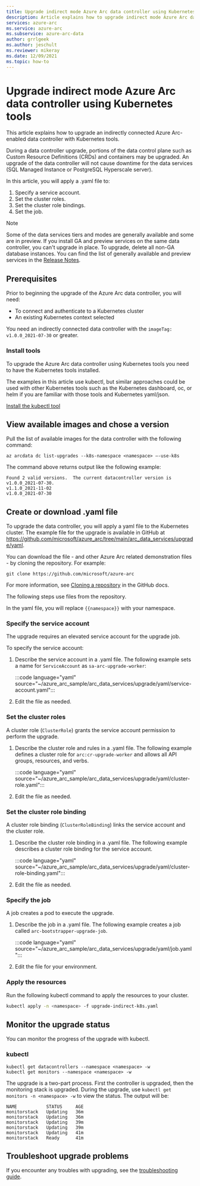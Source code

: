 ```yaml
---
title: Upgrade indirect mode Azure Arc data controller using Kubernetes tools
description: Article explains how to upgrade indirect mode Azure Arc data controller using Kubernetes tools
services: azure-arc
ms.service: azure-arc
ms.subservice: azure-arc-data
author: grrlgeek
ms.author: jeschult
ms.reviewer: mikeray
ms.date: 12/09/2021
ms.topic: how-to
---
```


# Upgrade indirect mode Azure Arc data controller using Kubernetes tools

This article explains how to upgrade an indirectly connected Azure Arc-enabled data controller with Kubernetes tools.

During a data controller upgrade, portions of the data control plane such as Custom Resource Definitions (CRDs) and containers may be upgraded. An upgrade of the data controller will not cause downtime for the data services (SQL Managed Instance or PostgreSQL Hyperscale server).

In this article, you will apply a .yaml file to:

1. Specify a service account.
1. Set the cluster roles.
1. Set the cluster role bindings.
1. Set the job.

> [!NOTE]
> Some of the data services tiers and modes are generally available and some are in preview.
> If you install GA and preview services on the same data controller, you can't upgrade in place.
> To upgrade, delete all non-GA database instances. You can find the list of generally available 
> and preview services in the [Release Notes](/visualstudio/releases/2022/release-notes).

## Prerequisites

Prior to beginning the upgrade of the Azure Arc data controller, you will need:

- To connect and authenticate to a Kubernetes cluster
- An existing Kubernetes context selected

You need an indirectly connected data controller with the `imageTag: v1.0.0_2021-07-30` or greater.

### Install tools

To upgrade the Azure Arc data controller using Kubernetes tools you need to have the Kubernetes tools installed.

The examples in this article use kubectl, but similar approaches could be used with other Kubernetes tools
such as the Kubernetes dashboard, oc, or helm if you are familiar with those tools and Kubernetes yaml/json.

[Install the kubectl tool](https://kubernetes.io/docs/tasks/tools/)

## View available images and chose a version

Pull the list of available images for the data controller with the following command:

```azurecli
az arcdata dc list-upgrades --k8s-namespace <namespace> –-use-k8s
 ```

The command above returns output like the following example:

```output
Found 2 valid versions.  The current datacontroller version is v1.0.0_2021-07-30.
v1.1.0_2021-11-02
v1.0.0_2021-07-30
```

## Create or download .yaml file

To upgrade the data controller, you will apply a yaml file to the Kubernetes cluster. The example file for the upgrade is available in GitHub at <https://github.com/microsoft/azure_arc/tree/main/arc_data_services/upgrade/yaml>.

You can download the file - and other Azure Arc related demonstration files - by cloning the repository. For example:

```azurecli
git clone https://github.com/microsoft/azure-arc
```

For more information, see [Cloning a repository](https://docs.github.com/en/repositories/creating-and-managing-repositories/cloning-a-repository) in the GitHub docs.

The following steps use files from the repository.

In the yaml file, you will replace ```{{namespace}}``` with your namespace.

### Specify the service account

The upgrade requires an elevated service account for the upgrade job.

To specify the service account:

1. Describe the service account in a .yaml file. The following example sets a name for `ServiceAccount` as `sa-arc-upgrade-worker`:

   :::code language="yaml" source="~/azure_arc_sample/arc_data_services/upgrade/yaml/service-account.yaml":::
   <!-- https://github.com/microsoft/azure_arc/blob/main/arc_data_services/upgrade/yaml/service-account.yaml-->

1. Edit the file as needed.

### Set the cluster roles

A cluster role (`ClusterRole`) grants the service account permission to perform the upgrade. 

1. Describe the cluster role and rules in a .yaml file. The following example defines a cluster role for `arc:cr-upgrade-worker` and allows all API groups, resources, and verbs. 

   :::code language="yaml" source="~/azure_arc_sample/arc_data_services/upgrade/yaml/cluster-role.yaml":::

1. Edit the file as needed. 

### Set the cluster role binding

A cluster role binding (`ClusterRoleBinding`) links the service account and the cluster role.

1. Describe the cluster role binding in a .yaml file. The following example describes a cluster role binding for the service account.

   :::code language="yaml" source="~/azure_arc_sample/arc_data_services/upgrade/yaml/cluster-role-binding.yaml":::

1. Edit the file as needed. 

### Specify the job

A job creates a pod to execute the upgrade.

1. Describe the job in a .yaml file. The following example creates a job called `arc-bootstrapper-upgrade-job`.

   :::code language="yaml" source="~/azure_arc_sample/arc_data_services/upgrade/yaml/job.yaml":::

1. Edit the file for your environment.

### Apply the resources

Run the following kubectl command to apply the resources to your cluster.

``` bash
kubectl apply -n <namespace> -f upgrade-indirect-k8s.yaml
```

## Monitor the upgrade status

You can monitor the progress of the upgrade with kubectl.

### kubectl

```console
kubectl get datacontrollers --namespace <namespace> -w
kubectl get monitors --namespace <namespace> -w
```

The upgrade is a two-part process. First the controller is upgraded, then the monitoring stack is upgraded. During the upgrade, use ```kubectl get monitors -n <namespace> -w``` to view the status. The output will be:

```output
NAME           STATUS     AGE
monitorstack   Updating   36m
monitorstack   Updating   36m
monitorstack   Updating   39m
monitorstack   Updating   39m
monitorstack   Updating   41m
monitorstack   Ready      41m
```

## Troubleshoot upgrade problems

If you encounter any troubles with upgrading, see the [troubleshooting guide](troubleshoot-guide.md).
